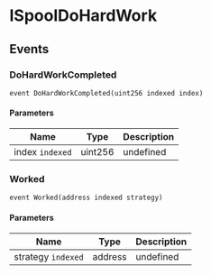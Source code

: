 # ISpoolDoHardWork










## Events

### DoHardWorkCompleted

```solidity
event DoHardWorkCompleted(uint256 indexed index)
```





#### Parameters

| Name | Type | Description |
|---|---|---|
| index `indexed` | uint256 | undefined |

### Worked

```solidity
event Worked(address indexed strategy)
```





#### Parameters

| Name | Type | Description |
|---|---|---|
| strategy `indexed` | address | undefined |



